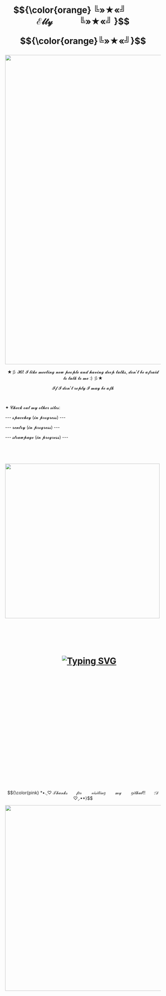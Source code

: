 
<h1 align="center"></[](i)>    $${\color{orange}      ╚»★«╝    ‎ ‎ ‎ ‎      ‎ ‎ ‎ ‎   ‎  ‎ ‎   ‎    ‎       ℰ𝓁𝓉𝓎  ‎ ‎ ‎ ‎ ‎ ‎ ‎‎ ‎ ‎ ‎ ‎  ‎      ╚»★«╝ }$$  
  
<p align="center"> $${\color{orange}╚»★«╝}$$
</p>

</h1>


<p align="center"><img src="https://files.catbox.moe/cla5m2.png" width="1000">
  
<p align="center"> ★彡 𝓗𝓲! 𝓘 𝓵𝓲𝓴𝓮 𝓶𝓮𝓮𝓽𝓲𝓷𝓰 𝓷𝓮𝔀 𝓹𝓮𝓸𝓹𝓵𝓮 𝓪𝓷𝓭 𝓱𝓪𝓿𝓲𝓷𝓰 𝓭𝓮𝓮𝓹 𝓽𝓪𝓵𝓴𝓼, 𝓭𝓸𝓷'𝓽 𝓫𝓮 𝓪𝓯𝓻𝓪𝓲𝓭 𝓽𝓸 𝓽𝓪𝓵𝓴 𝓽𝓸 𝓶𝓮 :) 彡★
  <p align="center"> 𝓘𝓯 𝓘 𝓭𝓸𝓷'𝓽 𝓻𝓮𝓹𝓵𝔂 𝓘 𝓶𝓪𝔂 𝓫𝓮 𝓪𝓯𝓴 
<p align="center">
    <p align="center"> ‎ ‎ ‎ ‎‎ ‎ ‎ ‎ ‎  ‎ 
<p align="left"> ✦ 𝓒𝓱𝓮𝓬𝓴 𝓸𝓾𝓽 𝓶𝔂 𝓸𝓽𝓱𝓮𝓻 𝓼𝓲𝓽𝓮𝓼:‎ ‎ ‎‎ ‎ ‎ ‎ ‎  ‎ 
 ‎  ‎ 
<p align="left"> --- 𝓼𝓹𝓪𝓬𝓮𝓱𝓮𝔂 (𝓲𝓷 𝓹𝓻𝓸𝓰𝓻𝓮𝓼𝓼) ---
‎ ‎ ‎‎ ‎ ‎ ‎ ‎  ‎ 
<p align="left"> --- 𝓻𝓮𝓷𝓽𝓻𝔂 (𝓲𝓷 𝓹𝓻𝓸𝓰𝓻𝓮𝓼𝓼) ---
‎ ‎ ‎ ‎‎ ‎ ‎ ‎ ‎  ‎ 
<p align="left"> --- 𝓼𝓽𝓻𝓪𝔀𝓹𝓪𝓰𝓮 (𝓲𝓷 𝓹𝓻𝓸𝓰𝓻𝓮𝓼𝓼) ---
  <p align="center"> ‎ ‎ ‎ ‎‎ ‎ ‎ ‎ ‎  ‎   
  <p align="center"> ‎ ‎ ‎ ‎‎ ‎ ‎
<p align="center"><img src="https://files.catbox.moe/rs2a4i.png" width="500">‎  ‎     ‎ ‎ ‎ ‎ ‎‎ ‎ ‎ ‎‎ ‎ 
 ‎ ‎
<h1 align="center"></[](h)>‎ ‎ ‎  ‎   
  <p align="center"> ‎ ‎ ‎ ‎‎ ‎ ‎
 <a href="https://git.io/typing-svg"><img src="https://readme-typing-svg.demolab.com?font=Fira+Code&duration=1500&pause=1000&color=EB6F20&background=FFFFFF00&width=435&lines=%F0%9D%95%8B%F0%9D%95%99%F0%9D%95%96+%F0%9D%94%BD%F0%9D%95%A3%F0%9D%95%A6%F0%9D%95%9A%F0%9D%95%A5+%F0%9D%95%A0%F0%9D%95%97+%F0%9D%95%83%F0%9D%95%9A%F0%9D%95%97%F0%9D%95%96+%F0%9D%95%9A%F0%9D%95%A4+%F0%9D%95%99%F0%9D%95%96%F0%9D%95%9D%F0%9D%95%95+%F0%9D%95%93%F0%9D%95%AA+%F0%9D%95%A5%F0%9D%95%99%F0%9D%95%96+%F0%9D%94%B8%F0%9D%95%9F%F0%9D%95%98%F0%9D%95%96%F0%9D%95%9D%F0%9D%95%A4.;%F0%9D%95%8B%F0%9D%95%99%F0%9D%95%96+%F0%9D%94%BD%F0%9D%95%A3%F0%9D%95%A6%F0%9D%95%9A%F0%9D%95%A5+%F0%9D%95%A0%F0%9D%95%97+%F0%9D%95%8E%F0%9D%95%9A%F0%9D%95%A4%F0%9D%95%95%F0%9D%95%A0%F0%9D%95%9E+%F0%9D%95%9A%F0%9D%95%A4+%F0%9D%95%99%F0%9D%95%96%F0%9D%95%9D%F0%9D%95%95+%F0%9D%95%93%F0%9D%95%AA+%F0%9D%95%84%F0%9D%95%92%F0%9D%95%9F;%F0%9D%94%BC%F0%9D%95%8D%F0%9D%94%B8+%F0%9D%95%8C%F0%9D%95%9F%F0%9D%95%9A%F0%9D%95%A5+%F0%9D%9F%98%F0%9D%9F%99+%F0%9D%95%9F%F0%9D%95%A0%F0%9D%95%A8+%F0%9D%95%A1%F0%9D%95%A0%F0%9D%95%A4%F0%9D%95%A4%F0%9D%95%96%F0%9D%95%A4%F0%9D%95%A4%F0%9D%95%96%F0%9D%95%A4+%F0%9D%95%A5%F0%9D%95%99%F0%9D%95%96%F0%9D%95%9E+%F0%9D%95%93%F0%9D%95%A0%F0%9D%95%A5%F0%9D%95%99%2C;%F0%9D%95%92%F0%9D%95%9F%F0%9D%95%95+%F0%9D%95%A5%F0%9D%95%99%F0%9D%95%96%F0%9D%95%A3%F0%9D%95%96%F0%9D%95%97%F0%9D%95%A0%F0%9D%95%A3%F0%9D%95%96+%F0%9D%95%93%F0%9D%95%96%F0%9D%95%94%F0%9D%95%A0%F0%9D%95%9E%F0%9D%95%96%F0%9D%95%A4+%F0%9D%94%BE%F0%9D%95%A0%F0%9D%95%95.;%E2%84%95%F0%9D%95%A0%F0%9D%95%A8+%F0%9D%95%A5%F0%9D%95%99%F0%9D%95%96+%F0%9D%95%A4%F0%9D%95%A0%F0%9D%95%A6%F0%9D%95%A3%F0%9D%95%94%F0%9D%95%96+%F0%9D%95%A0%F0%9D%95%97+%F0%9D%95%92%F0%9D%95%9D%F0%9D%95%9D+%F0%9D%95%A4%F0%9D%95%A0%F0%9D%95%A6%F0%9D%95%9D%F0%9D%95%A4+-+;%F0%9D%95%8B%F0%9D%95%99%F0%9D%95%96+%F0%9D%95%8B%F0%9D%95%A3%F0%9D%95%96%F0%9D%95%96+%F0%9D%95%A0%F0%9D%95%97+%F0%9D%95%83%F0%9D%95%9A%F0%9D%95%97%F0%9D%95%96+-+%F0%9D%95%99%F0%9D%95%92%F0%9D%95%A4+%F0%9D%95%93%F0%9D%95%96%F0%9D%95%96%F0%9D%95%9F+%F0%9D%95%97%F0%9D%95%A0%F0%9D%95%A3%F0%9D%95%9E%F0%9D%95%96%F0%9D%95%95.;%F0%9D%95%8E%F0%9D%95%9A%F0%9D%95%9D%F0%9D%95%9D+%F0%9D%95%9A%F0%9D%95%A5+%F0%9D%95%93%F0%9D%95%96+%F0%9D%95%92%F0%9D%95%9F+%F0%9D%94%B8%F0%9D%95%A3%F0%9D%95%9C+%F0%9D%95%A5%F0%9D%95%A0+%F0%9D%95%A4%F0%9D%95%92%F0%9D%95%A7%F0%9D%95%96+%F0%9D%95%84%F0%9D%95%92%F0%9D%95%9F%F0%9D%95%9C%F0%9D%95%9A%F0%9D%95%9F%F0%9D%95%95+;%F0%9D%95%97%F0%9D%95%A3%F0%9D%95%A0%F0%9D%95%9E+%F0%9D%95%A5%F0%9D%95%99%F0%9D%95%96+%F0%9D%95%A7%F0%9D%95%92%F0%9D%95%94%F0%9D%95%A6%F0%9D%95%A6%F0%9D%95%9E+%F0%9D%95%A0%F0%9D%95%97+%F0%9D%95%8B%F0%9D%95%99%F0%9D%95%9A%F0%9D%95%A3%F0%9D%95%95+%F0%9D%95%80%F0%9D%95%9E%F0%9D%95%A1%F0%9D%95%92%F0%9D%95%94%F0%9D%95%A5%3F;%F0%9D%95%86%F0%9D%95%A3+%F0%9D%95%9A%F0%9D%95%A4+%F0%9D%95%9A%F0%9D%95%A5+%F0%9D%95%92+%F0%9D%95%95%F0%9D%95%96%F0%9D%95%9E%F0%9D%95%A0%F0%9D%95%9F+%F0%9D%95%A5%F0%9D%95%99%F0%9D%95%92%F0%9D%95%A5+%F0%9D%95%A8%F0%9D%95%9A%F0%9D%95%9D%F0%9D%95%9D+%F0%9D%95%95%F0%9D%95%96%F0%9D%95%A4%F0%9D%95%A5%F0%9D%95%A3%F0%9D%95%A0%F0%9D%95%AA+%F0%9D%95%A6%F0%9D%95%A4%3F;%F0%9D%95%84%F0%9D%95%92%F0%9D%95%9F%F0%9D%95%9C%F0%9D%95%9A%F0%9D%95%9F%F0%9D%95%95'%F0%9D%95%A4+%F0%9D%95%97%F0%9D%95%92%F0%9D%95%A5%F0%9D%95%96+%F0%9D%95%9D%F0%9D%95%9A%F0%9D%95%96%F0%9D%95%A4+%F0%9D%95%9A%F0%9D%95%9F+%F0%9D%95%8A%F0%9D%95%99%F0%9D%95%9A%F0%9D%95%9F%F0%9D%95%9B%F0%9D%95%9A'%F0%9D%95%A4+%F0%9D%95%99%F0%9D%95%92%F0%9D%95%9F%F0%9D%95%95%F0%9D%95%A4." alt="Typing SVG" /></a>

  <p align="center"> ‎ ‎ ‎ ‎‎ ‎ ‎ ‎ ‎  ‎   
  <p align="center"> ‎ ‎ ‎ ‎‎ ‎ ‎ 
  <p align="center"> ‎ ‎ ‎ 
  <p align="center"> ‎ ‎ ‎ ‎‎ ‎ ‎  <p align="center"> ‎ ‎ ‎ ‎‎ ‎ ‎ ‎ ‎  ‎   
  <p align="center"> ‎ ‎ ‎ ‎‎ ‎ ‎
</h1> 
<p align= "center">$${\color{pink} *•.¸♡ 𝒯𝒽𝒶𝓃𝓀𝓈‎ ‎ ‎ ‎ ‎ ‎‎ ‎  𝒻𝑜𝓇 ‎ ‎ ‎ ‎ ‎ ‎‎ ‎ 𝓋𝒾𝓈𝒾𝓉𝒾𝓃𝑔 ‎ ‎ ‎ ‎ ‎ ‎‎ ‎ 𝓂𝓎 ‎ ‎ ‎ ‎ ‎ ‎‎ ‎ 𝑔𝒾𝓉𝒽𝓊𝒷!!‎ ‎ ‎ ‎ ‎ ‎‎ ‎  :𝒟 ♡¸.•*}$$
<p align="center"><img src="https://files.catbox.moe/jc8zkx.png" width="600">
